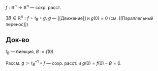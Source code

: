 $f:\mathbb{R}^{n}\to \mathbb{R}^{n}$ — сохр. расст.

$\exists B \in \mathbb{R}^{n}: f=t_{B}\circ g,\ g$ — [[Движение]] и $g(0)=0$ (см. [[Параллельный перенос]])
## Док-во

$t_{B}$ — биекция, $B:=f(0)$.

Рассм. $g:=t^{-1}_{B}\circ f$ — сохр. расст. и $g(0)=f(0)-B=0$.